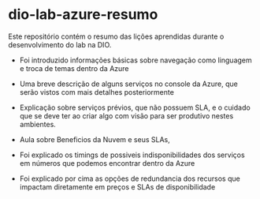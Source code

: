 # dio-lab-azure-resumo
Este repositório contém o resumo das lições aprendidas durante o desenvolvimento do lab na DIO.

- Foi introduzido informações básicas sobre navegação como linguagem e troca de temas dentro da Azure
- Uma breve descrição de alguns serviços no console da Azure, que serão vistos com mais detalhes posteriormente
- Explicação sobre serviços prévios, que não possuem SLA, e o cuidado que se deve ter ao criar algo com visão para ser produtivo nestes ambientes.

- Aula sobre Beneficios da Nuvem e seus SLAs,
- Foi explicado os timings de possiveis indisponibilidades dos serviços em números que podemos encontrar dentro da Azure
- Foi explicado por cima as opções de redundancia dos recursos que impactam diretamente em preços e SLAs de disponibilidade

